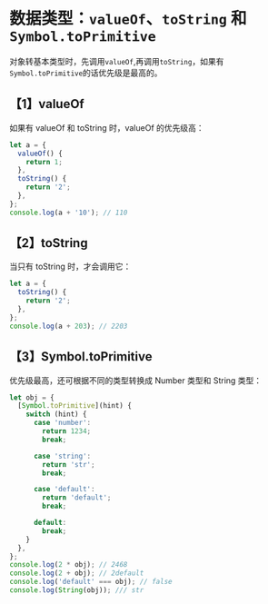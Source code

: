 # 数据类型：`valueOf`、`toString` 和 `Symbol.toPrimitive`

对象转基本类型时，先调用`valueOf`,再调用`toString`，如果有`Symbol.toPrimitive`的话优先级是最高的。

## 【1】valueOf

如果有 valueOf 和 toString 时，valueOf 的优先级高：

```js
let a = {
  valueOf() {
    return 1;
  },
  toString() {
    return '2';
  },
};
console.log(a + '10'); // 110
```

## 【2】toString

当只有 toString 时，才会调用它：

```js
let a = {
  toString() {
    return '2';
  },
};
console.log(a + 203); // 2203
```

## 【3】Symbol.toPrimitive

优先级最高，还可根据不同的类型转换成 Number 类型和 String 类型：

```js
let obj = {
  [Symbol.toPrimitive](hint) {
    switch (hint) {
      case 'number':
        return 1234;
        break;

      case 'string':
        return 'str';
        break;

      case 'default':
        return 'default';
        break;

      default:
        break;
    }
  },
};
console.log(2 * obj); // 2468
console.log(2 + obj); // 2default
console.log('default' === obj); // false
console.log(String(obj)); /// str
```
